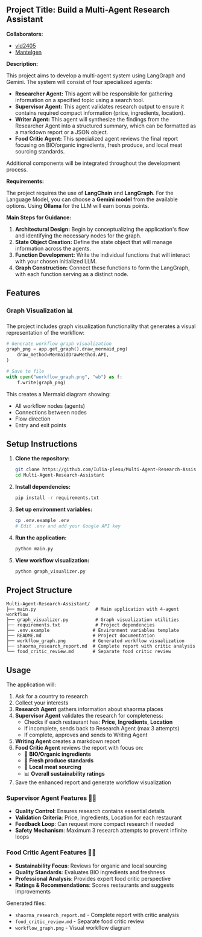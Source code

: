 ## Project Title: Build a Multi-Agent Research Assistant

**Collaborators:**

- [vld2405](https://github.com/vld2405)
- [Mantelgen](https://github.com/Mantelgen)

**Description:**

This project aims to develop a multi-agent system using LangGraph and Gemini. The system will consist of four specialized agents:

* **Researcher Agent:** This agent will be responsible for gathering information on a specified topic using a search tool.
* **Supervisor Agent:** This agent validates research output to ensure it contains required compact information (price, ingredients, location).
* **Writer Agent:** This agent will synthesize the findings from the Researcher Agent into a structured summary, which can be formatted as a markdown report or a JSON object.
* **Food Critic Agent:** This specialized agent reviews the final report focusing on BIO/organic ingredients, fresh produce, and local meat sourcing standards.

Additional components will be integrated throughout the development process.

**Requirements:**

The project requires the use of **LangChain** and **LangGraph**. For the Language Model, you can choose a **Gemini model** from the available options. Using **Ollama** for the LLM will earn bonus points.

**Main Steps for Guidance:**

1.  **Architectural Design:** Begin by conceptualizing the application's flow and identifying the necessary nodes for the graph.
2.  **State Object Creation:** Define the state object that will manage information across the agents.
3.  **Function Development:** Write the individual functions that will interact with your chosen initialized LLM.
4.  **Graph Construction:** Connect these functions to form the LangGraph, with each function serving as a distinct node.

## Features

### Graph Visualization 📊
The project includes graph visualization functionality that generates a visual representation of the workflow:

```python
# Generate workflow graph visualization
graph_png = app.get_graph().draw_mermaid_png(
    draw_method=MermaidDrawMethod.API,
)

# Save to file
with open("workflow_graph.png", "wb") as f:
    f.write(graph_png)
```

This creates a Mermaid diagram showing:
- All workflow nodes (agents)
- Connections between nodes
- Flow direction
- Entry and exit points

## Setup Instructions

1. **Clone the repository:**
   ```bash
   git clone https://github.com/Iulia-plesu/Multi-Agent-Research-Assistant
   cd Multi-Agent-Research-Assistant
   ```

2. **Install dependencies:**
   ```bash
   pip install -r requirements.txt
   ```

3. **Set up environment variables:**
   ```bash
   cp .env.example .env
   # Edit .env and add your Google API key
   ```

4. **Run the application:**
   ```bash
   python main.py
   ```

5. **View workflow visualization:**
   ```bash
   python graph_visualizer.py
   ```

## Project Structure

```
Multi-Agent-Research-Assistant/
├── main.py                      # Main application with 4-agent workflow
├── graph_visualizer.py          # Graph visualization utilities
├── requirements.txt             # Project dependencies
├── .env.example                # Environment variables template
├── README.md                   # Project documentation
├── workflow_graph.png          # Generated workflow visualization
├── shaorma_research_report.md  # Complete report with critic analysis
└── food_critic_review.md       # Separate food critic review
```

## Usage

The application will:
1. Ask for a country to research
2. Collect your interests
3. **Research Agent** gathers information about shaorma places
4. **Supervisor Agent** validates the research for completeness:
   - Checks if each restaurant has: **Price**, **Ingredients**, **Location**
   - If incomplete, sends back to Research Agent (max 3 attempts)
   - If complete, approves and sends to Writing Agent
5. **Writing Agent** creates a markdown report
6. **Food Critic Agent** reviews the report with focus on:
   - 🌱 **BIO/Organic ingredients**
   - 🥬 **Fresh produce standards**
   - 🥩 **Local meat sourcing**
   - 📊 **Overall sustainability ratings**
7. Save the enhanced report and generate workflow visualization

### Supervisor Agent Features 🧑‍💼
- **Quality Control**: Ensures research contains essential details
- **Validation Criteria**: Price, Ingredients, Location for each restaurant
- **Feedback Loop**: Can request more compact research if needed
- **Safety Mechanism**: Maximum 3 research attempts to prevent infinite loops

### Food Critic Agent Features 👨‍🍳
- **Sustainability Focus**: Reviews for organic and local sourcing
- **Quality Standards**: Evaluates BIO ingredients and freshness
- **Professional Analysis**: Provides expert food critic perspective
- **Ratings & Recommendations**: Scores restaurants and suggests improvements

Generated files:
- `shaorma_research_report.md` - Complete report with critic analysis
- `food_critic_review.md` - Separate food critic review
- `workflow_graph.png` - Visual workflow diagram


